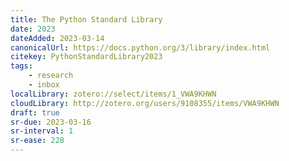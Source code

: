 ```yaml
---
title: The Python Standard Library
date: 2023
dateAdded: 2023-03-14
canonicalUrl: https://docs.python.org/3/library/index.html
citekey: PythonStandardLibrary2023
tags:
    - research
    - inbox
localLibrary: zotero://select/items/1_VWA9KHWN
cloudLibrary: http://zotero.org/users/9108355/items/VWA9KHWN
draft: true
sr-due: 2023-03-16
sr-interval: 1
sr-ease: 228
---
```


